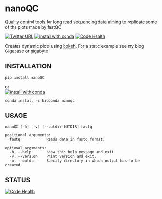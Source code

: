 # nanoQC
Quality control tools for long read sequencing data aiming to replicate some of the plots made by fastQC.

[![Twitter URL](https://img.shields.io/twitter/url/https/twitter.com/wouter_decoster.svg?style=social&label=Follow%20%40wouter_decoster)](https://twitter.com/wouter_decoster)
[![install with conda](https://anaconda.org/bioconda/nanoqc/badges/installer/conda.svg)](https://anaconda.org/bioconda/nanoqc)
[![Code Health](https://landscape.io/github/wdecoster/nanoQC/master/landscape.svg?style=flat)](https://landscape.io/github/wdecoster/nanoQC/master)

Creates dynamic plots using [bokeh](https://bokeh.pydata.org/en/latest/).
For a static example see my blog [Gigabase or gigabyte](https://gigabaseorgigabyte.wordpress.com/2017/06/15/per-base-sequence-content-and-quality-end-of-reads/)


## INSTALLATION
```bash
pip install nanoQC
```
or  
[![install with conda](https://anaconda.org/bioconda/nanoqc/badges/installer/conda.svg)](https://anaconda.org/bioconda/nanoqc)
```
conda install -c bioconda nanoqc
```


## USAGE
```
nanoQC [-h] [-v] [--outdir OUTDIR] fastq

positional arguments:
  fastq            Reads data in fastq format.

optional arguments:
  -h, --help       show this help message and exit
  -v, --version    Print version and exit.
  -o, --outdir     Specify directory in which output has to be created.
```

## STATUS
[![Code Health](https://landscape.io/github/wdecoster/nanoQC/master/landscape.svg?style=flat)](https://landscape.io/github/wdecoster/nanoQC/master)

